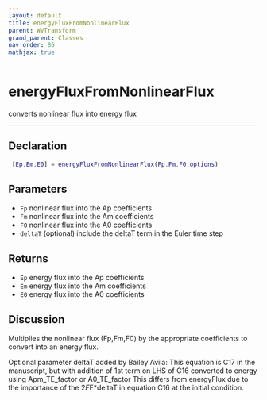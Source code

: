 ```yaml
---
layout: default
title: energyFluxFromNonlinearFlux
parent: WVTransform
grand_parent: Classes
nav_order: 86
mathjax: true
---
```


#  energyFluxFromNonlinearFlux

converts nonlinear flux into energy flux


---

## Declaration
```matlab
 [Ep,Em,E0] = energyFluxFromNonlinearFlux(Fp,Fm,F0,options)
```
## Parameters
+ `Fp`  nonlinear flux into the Ap coefficients
+ `Fm`  nonlinear flux into the Am coefficients
+ `F0`  nonlinear flux into the A0 coefficients
+ `deltaT`  (optional) include the deltaT term in the Euler time step

## Returns
+ `Ep`  energy flux into the Ap coefficients
+ `Em`  energy flux into the Am coefficients
+ `E0`  energy flux into the A0 coefficients

## Discussion

  Multiplies the nonlinear flux (Fp,Fm,F0) by the appropriate coefficients
  to convert into an energy flux.
 
  Optional parameter deltaT added by Bailey Avila: This equation is C17 in
  the manuscript, but with addition of 1st term on LHS of C16 converted to
  energy using Apm_TE_factor or A0_TE_factor This differs from energyFlux
  due to the importance of the 2*F*F*deltaT in equation C16 at the initial
  condition.
 
                  
